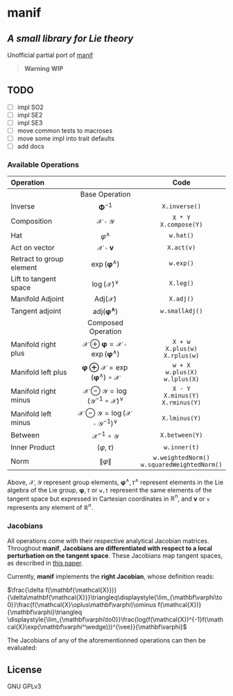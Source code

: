 # manif
## _A small library for Lie theory_

Unofficial partial port of [manif]
>**Warning**
>**WIP**
## TODO
- [ ] impl SO2
- [ ] impl SE2
- [ ] impl SE3
- [ ] move common tests to macroses
- [ ] move some impl into trait defaults
- [ ] add docs
### Available Operations

| Operation  |       | Code |
| :---       |   :---:   | :---: |
|       |   Base Operation   |  |
| Inverse | $\mathbf\Phi^{-1}$ | `X.inverse()` |
| Composition | $\mathbf{\mathcal{X}}\circ\mathbf{\mathcal{Y}}$ | `X * Y`<br/>`X.compose(Y)` |
| Hat | $\varphi^\wedge$ | `w.hat()` |
| Act on vector | $\mathbf{\mathcal{X}}\circ\mathbf v$ | `X.act(v)` |
| Retract to group element | $\exp(\mathbf\varphi^\wedge)$ | `w.exp()` |
| Lift to tangent space | $\log(\mathbf{\mathcal{X}})^\vee$ | `X.log()` |
| Manifold Adjoint | $\text{Adj}(\mathbf{\mathcal{X}})$ | `X.adj()` |
| Tangent adjoint | $\text{adj}(\mathbf{\varphi^\wedge})$ | `w.smallAdj()` |
|       |   Composed Operation   |  |
| Manifold right plus | $\mathbf{\mathcal{X}}\oplus\mathbf\varphi = \mathbf{\mathcal{X}}\circ\exp(\mathbf\varphi^\wedge)$ | `X + w`<br/>`X.plus(w)`<br/>`X.rplus(w)` |
| Manifold left plus | $\mathbf{\mathbf\varphi\oplus\mathcal{X}} = \exp(\mathbf\varphi^\wedge)\circ\mathbf{\mathcal{X}}$ | `w + X`<br/>`w.plus(X)`<br/>`w.lplus(X)` |
| Manifold right minus | $\mathbf{\mathcal{X}}\ominus\mathbf{\mathcal{Y}} = \log(\mathbf{\mathcal{Y}}^{-1}\circ\mathbf{\mathcal{X}})^\vee$ | `X - Y`<br/>`X.minus(Y)`<br/>`X.rminus(Y)` |
| Manifold left minus | $\mathbf{\mathcal{X}}\ominus\mathbf{\mathcal{Y}} =\log(\mathbf{\mathcal{X}}\circ\mathbf{\mathcal{Y}}^{-1})^\vee$ | `X.lminus(Y)` |
| Between | $\mathbf{\mathcal{X}}^{-1}\circ\mathbf{\mathcal{Y}}$ | `X.between(Y)` |
| Inner Product | $\langle\varphi,\tau\rangle$ | `w.inner(t)` |
| Norm | $\left\lVert\varphi\right\rVert$ | `w.weightedNorm()`<br/>`w.squaredWeightedNorm()` |

Above, $\mathbf{\mathcal{X}},\mathbf{\mathcal{Y}}$ represent group elements,
$\mathbf\varphi^\wedge,\tau^\wedge$ represent elements in the Lie algebra of the Lie group,
$\mathbf\varphi,\tau$ or `w,t` represent the same elements of the tangent space
but expressed in Cartesian coordinates in $\mathbb{R}^n$,
and $\mathbf{v}$ or `v` represents any element of $\mathbb{R}^n$.
### Jacobians

All operations come with their respective analytical Jacobian matrices.
Throughout **manif**, **Jacobians are differentiated with respect to a local perturbation on the tangent space**.
These Jacobians map tangent spaces, as described in [this paper][jsola18].

Currently, **manif** implements the **right Jacobian**, whose definition reads:

$\frac{\delta f(\mathbf{\mathcal{X}})}{\delta\mathbf{\mathcal{X}}}\triangleq\displaystyle{\lim_{\mathbf\varphi\to0}}\frac{f(\mathcal{X}\oplus\mathbf\varphi)\ominus f(\mathcal{X})}{\mathbf\varphi}\triangleq \displaystyle{\lim_{\mathbf\varphi\to0}}\frac{log(f(\mathcal{X})^{-1}f(\mathcal{X}\exp(\mathbf\varphi^\wedge)))^{\vee}}{\mathbf\varphi}$

The Jacobians of any of the aforementionned operations can then be evaluated:
## License
GNU GPLv3

[//]: # (These are reference links used in the body of this note and get stripped out when the markdown processor does its job. There is no need to format nicely because it shouldn't be seen. Thanks SO - http://stackoverflow.com/questions/4823468/store-comments-in-markdown-syntax)
   [manif]: <https://github.com/artivis/manif#a-small-header-only-library-for-lie-theory>
   [jsola18]: http://arxiv.org/abs/1812.01537

